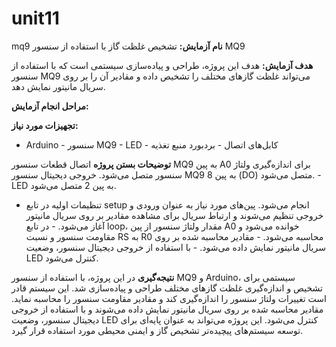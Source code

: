 # unit11
mq9
**نام آزمایش:** تشخیص غلظت گاز با استفاده از سنسور MQ9


**هدف آزمایش:** هدف این پروژه، طراحی و پیاده‌سازی سیستمی است که با استفاده از سنسور MQ9 می‌تواند غلظت گازهای مختلف را تشخیص داده و مقادیر آن را بر روی سریال مانیتور نمایش دهد.






**مراحل انجام آزمایش:** 

**تجهیزات مورد نیاز:**
 - Arduino - سنسور MQ9 - LED -  کابل‌های اتصال - بردبورد  منبع تغذیه


**توضیحات بستن پروژه**
اتصال قطعات  سنسور MQ9 به پین A0 برای اندازه‌گیری ولتاژ سنسور متصل می‌شود. 
خروجی دیجیتال سنسور MQ9 به پین 8 (DO) متصل می‌شود. - LED به پین 2 متصل می‌شود.
- تنظیمات اولیه در تابع setup انجام می‌شود. پین‌های مورد نیاز به عنوان ورودی و خروجی تنظیم می‌شوند و ارتباط سریال برای مشاهده مقادیر بر روی سریال مانیتور آغاز می‌شود. - در تابع loop، مقدار ولتاژ سنسور از پین A0 خوانده می‌شود و مقاومت سنسور و نسبت RS به R0 محاسبه می‌شود. - مقادیر محاسبه شده بر روی سریال مانیتور نمایش داده می‌شود. - با استفاده از خروجی دیجیتال سنسور، وضعیت LED کنترل می‌شود.


**نتیجه‌گیری**
 در این پروژه، با استفاده از سنسور MQ9 و Arduino، سیستمی برای تشخیص و اندازه‌گیری غلظت گازهای مختلف طراحی و پیاده‌سازی شد.
 این سیستم قادر است تغییرات ولتاژ سنسور را اندازه‌گیری کند و مقادیر مقاومت سنسور را محاسبه نماید.
 مقادیر محاسبه شده بر روی سریال مانیتور نمایش داده می‌شوند و با استفاده از خروجی دیجیتال سنسور، وضعیت LED کنترل می‌شود. 
این پروژه می‌تواند به عنوان پایه‌ای برای توسعه سیستم‌های پیچیده‌تر تشخیص گاز و ایمنی محیطی مورد استفاده قرار گیرد.



























